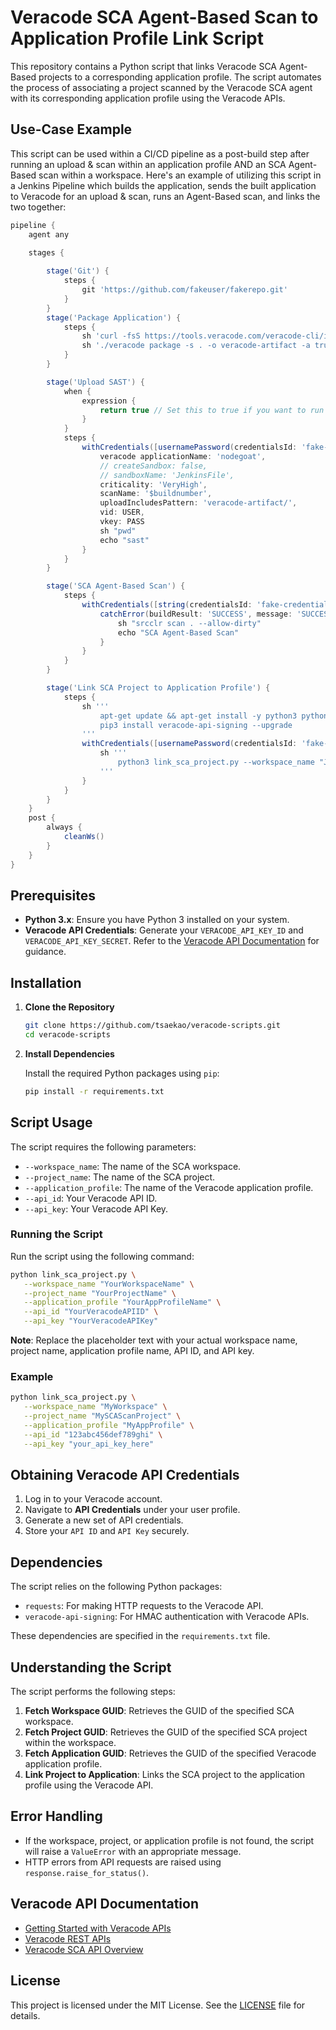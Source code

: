 # Veracode SCA Agent-Based Scan to Application Profile Link Script

This repository contains a Python script that links Veracode SCA Agent-Based projects to a corresponding application profile. The script automates the process of associating a project scanned by the Veracode SCA agent with its corresponding application profile using the Veracode APIs.

## Use-Case Example

This script can be used within a CI/CD pipeline as a post-build step after running an upload & scan within an application profile AND an SCA Agent-Based scan within a workspace. Here's an example of utilizing this script in a Jenkins Pipeline which builds the application, sends the built application to Veracode for an upload & scan, runs an Agent-Based scan, and links the two together:

```groovy
pipeline {
    agent any

    stages {
        
        stage('Git') {
            steps {
                git 'https://github.com/fakeuser/fakerepo.git'
            }
        }
        stage('Package Application') {
            steps {
                sh 'curl -fsS https://tools.veracode.com/veracode-cli/install | sh'
                sh './veracode package -s . -o veracode-artifact -a trust'
            }
        }

        stage('Upload SAST') {
            when {
                expression {
                    return true // Set this to true if you want to run this stage
                }
            }
            steps {
                withCredentials([usernamePassword(credentialsId: 'fake-credentials-id-sast', passwordVariable: 'PASS', usernameVariable: 'USER')]) {
                    veracode applicationName: 'nodegoat',
                    // createSandbox: false,
                    // sandboxName: 'JenkinsFile',
                    criticality: 'VeryHigh',
                    scanName: '$buildnumber',
                    uploadIncludesPattern: 'veracode-artifact/',
                    vid: USER,
                    vkey: PASS
                    sh "pwd"
                    echo "sast"
                }
            }
        }

        stage('SCA Agent-Based Scan') {
            steps {
                withCredentials([string(credentialsId: 'fake-credentials-id-srcclr', variable: 'SRCCLR_API_TOKEN')]) {
                    catchError(buildResult: 'SUCCESS', message: 'SUCCESS') {
                        sh "srcclr scan . --allow-dirty" 
                        echo "SCA Agent-Based Scan"
                    }
                }
            }
        }

        stage('Link SCA Project to Application Profile') {
            steps {
                sh '''
                    apt-get update && apt-get install -y python3 python3-pip || true
                    pip3 install veracode-api-signing --upgrade
                '''
                withCredentials([usernamePassword(credentialsId: 'fake-credentials-id-link', passwordVariable: 'PASS', usernameVariable: 'USER')]) {
                    sh '''
                        python3 link_sca_project.py --workspace_name "Jenkins Demo" --project_name "fakeuser/fakerepo" --application_profile "nodegoat" --api_id "${USER}" --api_key "${PASS}"
                    '''
                }
            }
        }
    }
    post { 
        always { 
            cleanWs()
        }
    }
}
```

## Prerequisites

- **Python 3.x**: Ensure you have Python 3 installed on your system.
- **Veracode API Credentials**: Generate your `VERACODE_API_KEY_ID` and `VERACODE_API_KEY_SECRET`. Refer to the [Veracode API Documentation](https://docs.veracode.com/r/c_getting_started_with_the_veracode_api) for guidance.

## Installation

1. **Clone the Repository**

   ```bash
   git clone https://github.com/tsaekao/veracode-scripts.git
   cd veracode-scripts
   ```

2. **Install Dependencies**

   Install the required Python packages using `pip`:

   ```bash
   pip install -r requirements.txt
   ```

## Script Usage

The script requires the following parameters:

- `--workspace_name`: The name of the SCA workspace.
- `--project_name`: The name of the SCA project.
- `--application_profile`: The name of the Veracode application profile.
- `--api_id`: Your Veracode API ID.
- `--api_key`: Your Veracode API Key.

### Running the Script

Run the script using the following command:

   ```bash
   python link_sca_project.py \
      --workspace_name "YourWorkspaceName" \
      --project_name "YourProjectName" \
      --application_profile "YourAppProfileName" \
      --api_id "YourVeracodeAPIID" \
      --api_key "YourVeracodeAPIKey"
   ```

**Note**: Replace the placeholder text with your actual workspace name, project name, application profile name, API ID, and API key.

### Example

   ```bash
   python link_sca_project.py \
      --workspace_name "MyWorkspace" \
      --project_name "MySCAScanProject" \
      --application_profile "MyAppProfile" \
      --api_id "123abc456def789ghi" \
      --api_key "your_api_key_here"
   ```

## Obtaining Veracode API Credentials

1. Log in to your Veracode account.
2. Navigate to **API Credentials** under your user profile.
3. Generate a new set of API credentials.
4. Store your `API ID` and `API Key` securely.

## Dependencies

The script relies on the following Python packages:

- `requests`: For making HTTP requests to the Veracode API.
- `veracode-api-signing`: For HMAC authentication with Veracode APIs.

These dependencies are specified in the `requirements.txt` file.

## Understanding the Script

The script performs the following steps:

1. **Fetch Workspace GUID**: Retrieves the GUID of the specified SCA workspace.
2. **Fetch Project GUID**: Retrieves the GUID of the specified SCA project within the workspace.
3. **Fetch Application GUID**: Retrieves the GUID of the specified Veracode application profile.
4. **Link Project to Application**: Links the SCA project to the application profile using the Veracode API.

## Error Handling

- If the workspace, project, or application profile is not found, the script will raise a `ValueError` with an appropriate message.
- HTTP errors from API requests are raised using `response.raise_for_status()`.

## Veracode API Documentation

- [Getting Started with Veracode APIs](https://docs.veracode.com/r/c_getting_started_with_the_veracode_api)
- [Veracode REST APIs](https://docs.veracode.com/r/c_rest_apis)
- [Veracode SCA API Overview](https://docs.veracode.com/r/c_srcclr_api_getting_started)

## License

This project is licensed under the MIT License. See the [LICENSE](LICENSE) file for details.
